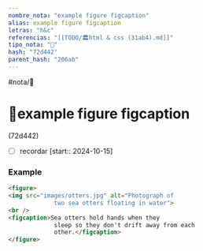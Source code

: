 ```yaml
---
nombre_nota: "example figure figcaption"
alias: example figure figcaption
letras: "h&c"
referencias: "[[TODO/🏛️html & css (31ab4).md]]"
tipo_nota: "📑"
hash: "72d442"
parent_hash: "206ab"
---
```


#nota/📑

# 📑example figure figcaption
<div class="hash">(72d442)</div>

- [ ] recordar  [start:: 2024-10-15]
### Example

```html
<figure>
<img src="images/otters.jpg" alt="Photograph of
			 two sea otters floating in water">
<br />
<figcaption>Sea otters hold hands when they
			 sleep so they don't drift away from each
			 other.</figcaption>
</figure>
```

